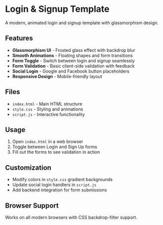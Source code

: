 # Login & Signup Template

A modern, animated login and signup template with glassmorphism design.

## Features

- **Glassmorphism UI** - Frosted glass effect with backdrop blur
- **Smooth Animations** - Floating shapes and form transitions
- **Form Toggle** - Switch between login and signup seamlessly
- **Form Validation** - Basic client-side validation with feedback
- **Social Login** - Google and Facebook button placeholders
- **Responsive Design** - Mobile-friendly layout

## Files

- `index.html` - Main HTML structure
- `style.css` - Styling and animations
- `script.js` - Interactive functionality

## Usage

1. Open `index.html` in a web browser
2. Toggle between Login and Sign Up forms
3. Fill out the forms to see validation in action

## Customization

- Modify colors in `style.css` gradient backgrounds
- Update social login handlers in `script.js`
- Add backend integration for form submissions

## Browser Support

Works on all modern browsers with CSS backdrop-filter support.